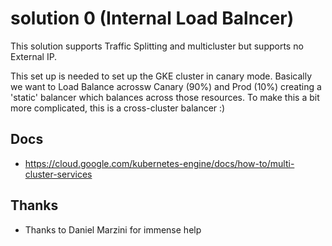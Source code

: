 # solution 0 (Internal Load Balncer) 

This solution supports Traffic Splitting and multicluster but supports no External IP.


This set up is needed to set up the GKE cluster in canary mode.
Basically we want to Load Balance acrossw Canary (90%) and Prod (10%)
creating a 'static' balancer which balances across those resources. To make this
a bit more complicated, this is a cross-cluster balancer :)


## Docs

* https://cloud.google.com/kubernetes-engine/docs/how-to/multi-cluster-services

## Thanks

* Thanks to Daniel Marzini for immense help